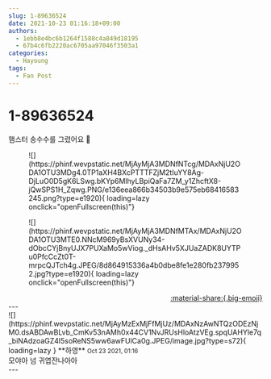 ```yaml
---
slug: 1-89636524
date: 2021-10-23 01:16:18+09:00
authors:
  - 1ebb8e4bc6b1264f1588c4a849d18195
  - 67b4c6fb2220ac6705aa97046f3503a1
categories:
  - Hayoung
tags:
  - Fan Post
---
```


# 1-89636524

<div class="post-container" markdown="1">
<div class="content-container md-sidebar__scrollwrap" markdown="1">

햄스터 송수수를 그렸어요 🌽
<figure markdown="1">
![](https://phinf.wevpstatic.net/MjAyMjA3MDNfNTcg/MDAxNjU2ODA1OTU3MDg4.0TP1aXH4BXcPTTTFZjM2tIuYY8Ag-DjLuO0D5gK6LSwg.bKYp6MlhyLBpiQaFa7ZM_y1ZhcftX8-jQwSPS1H_Zqwg.PNG/e136eea866b34503b9e575eb68416583245.png?type=e1920){ loading=lazy onclick="openFullscreen(this)"}
</figure>

<figure markdown="1">
![](https://phinf.wevpstatic.net/MjAyMjA3MDNfMTAx/MDAxNjU2ODA1OTU3MTE0.NNcM969yBsXVUNy34-dObcCYjBnyUJX7PUXaMo5wViog._dHsAHv5XJUaZADK8UYTPu0PfcCcZt0T-mrpcQJTch4g.JPEG/8d864915336a4b0dbe8fe1e280fb2379952.jpg?type=e1920){ loading=lazy onclick="openFullscreen(this)"}
</figure>


</div>
</div>

<div style="text-align: right;" markdown="1">
<a href="https://weverse.io/fromis9/fanpost/1-89636524" style="text-align: right;">:material-share:{.big-emoji}</a>
</div>
---

<div class="comments-container md-sidebar__scrollwrap" markdown="1">
<div class="comment" markdown="1">
<div class='id-container' markdown="1">
![](https://phinf.wevpstatic.net/MjAyMzExMjFfMjUz/MDAxNzAwNTQzODEzNjM0.dsABDAwBLvb_CmKv53nAMh0x44CV1NvJRUsHloAtzVEg.spqUAHYle7q_biNAdzoaGZ4l5soReNS5ww6awFUlCa0g.JPEG/image.jpg?type=s72){ loading=lazy }
**<span class="artist">하영</span>** <small>Oct 23 2021, 01:16</small><br>
</div>
<div class='comment-body' markdown="1">
모야아 넘 귀엽잔나아아
</div>
</div>
</div>
---
